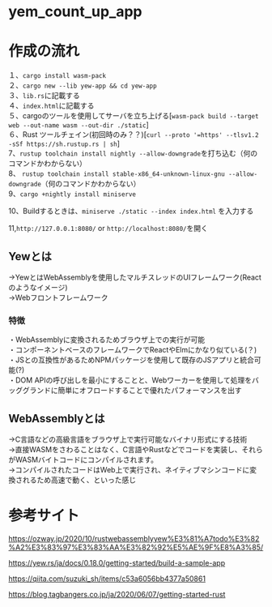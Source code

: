 # yem_count_up_app

# 作成の流れ

１、`cargo install wasm-pack`    
２、`cargo new --lib yew-app && cd yew-app`    
３、`lib.rs`に記載する    
４、`index.html`に記載する  
５、cargoのツールを使用してサーバを立ち上げる[`wasm-pack build --target web --out-name wasm --out-dir ./static`]  
６、Rust ツールチェイン(初回時のみ？？)[`curl --proto '=https' --tlsv1.2 -sSf https://sh.rustup.rs | sh`]  
7、`rustup toolchain install nightly --allow-downgrade`を打ち込む（何のコマンドかわからない）    
8、 `rustup toolchain install stable-x86_64-unknown-linux-gnu --allow-downgrade`（何のコマンドかわからない）    
9、`cargo +nightly install miniserve`  


10、Buildするときは、`miniserve ./static --index index.html`  を入力する  


11,`http://127.0.0.1:8080/` or `http://localhost:8080/`を開く  

## Yewとは
→YewとはWebAssemblyを使用したマルチスレッドのUIフレームワーク(Reactのようなイメージ)  
→Webフロントフレームワーク  

### 特徴
・WebAssemblyに変換されるためブラウザ上での実行が可能  
・コンポーネントベースのフレームワークでReactやElmにかなり似ている(？)  
・JSとの互換性があるためNPMパッケージを使用して既存のJSアプリと統合可能(?)    
・DOM APIの呼び出しを最小にすることと、Webワーカーを使用して処理をバッググランドに簡単にオフロードすることで優れたパフォーマンスを出す    



## WebAssemblyとは
->C言語などの高級言語をブラウザ上で実行可能なバイナリ形式にする技術    
->直接WASMをさわることはなく、C言語やRustなどでコードを実装し、それらがWASMバイトコードにコンパイルされます。    
->コンパイルされたコードはWeb上で実行され、ネイティブマシンコードに変換されるため高速で動く、といった感じ    



# 参考サイト

https://ozway.jp/2020/10/rustwebassemblyyew%E3%81%A7todo%E3%82%A2%E3%83%97%E3%83%AA%E3%82%92%E5%AE%9F%E8%A3%85/

https://yew.rs/ja/docs/0.18.0/getting-started/build-a-sample-app

https://qiita.com/suzuki_sh/items/c53a6056bb4377a50861

https://blog.tagbangers.co.jp/ja/2020/06/07/getting-started-rust